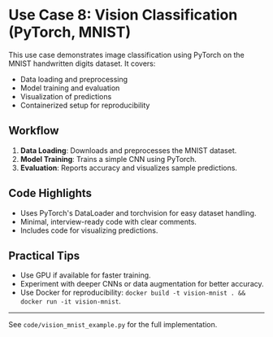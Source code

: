 # Use Case 8: Vision Classification (PyTorch, MNIST)

This use case demonstrates image classification using PyTorch on the MNIST handwritten digits dataset. It covers:

- Data loading and preprocessing
- Model training and evaluation
- Visualization of predictions
- Containerized setup for reproducibility

## Workflow
1. **Data Loading**: Downloads and preprocesses the MNIST dataset.
2. **Model Training**: Trains a simple CNN using PyTorch.
3. **Evaluation**: Reports accuracy and visualizes sample predictions.

## Code Highlights
- Uses PyTorch's DataLoader and torchvision for easy dataset handling.
- Minimal, interview-ready code with clear comments.
- Includes code for visualizing predictions.

## Practical Tips
- Use GPU if available for faster training.
- Experiment with deeper CNNs or data augmentation for better accuracy.
- Use Docker for reproducibility: `docker build -t vision-mnist . && docker run -it vision-mnist`.

---
See `code/vision_mnist_example.py` for the full implementation. 